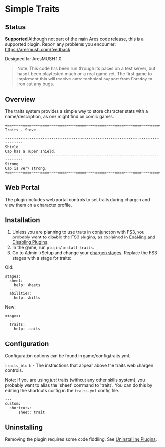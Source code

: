 # Simple Traits

## Status

**Supported** Although not part of the main Ares code release, this is a supported plugin.  Report any problems you encounter: https://aresmush.com/feedback

Designed for AresMUSH 1.0

> Note: This code has been run through its paces on a test server, but hasn't been playtested much on a real game yet.   The first game to implement this will receive extra technical support from Faraday to iron out any bugs.

## Overview

The traits system provides a simple way to store character stats with a name/description, as one might find on comic games.

    +==~~~~~====~~~~====~~~~====~~~~=====~~~~=====~~~~====~~~~====~~~~====~~~~~==+
    Traits - Steve
    
    ------------------------------------------------------------------------------
    Shield
    Cap has a super shield.
    ------------------------------------------------------------------------------
    Strong
    Cap is very strong.
    +==~~~~~====~~~~====~~~~====~~~~=====~~~~=====~~~~====~~~~====~~~~====~~~~~==+

## Web Portal

The plugin includes web portal controls to set traits during chargen and view them on a character profile.

## Installation

1. Unless you are planning to use traits in conjunction with FS3, you probably want to disable the FS3 plugins, as explained in [Enabling and Disabling Plugins](https://aresmush.com/tutorials/config/plugins/).
2. In the game, run `plugin/install traits`.
3. Go to Admin->Setup and change your [chargen stages](https://aresmush.com/tutorials/config/chargen.html).  Replace the FS3 stages with a stage for traits:

Old:

    stages:
      sheet:
        help: sheets
      ...
      abilities:
        help: skills

New:

    stages:
      ...
      traits:
        help: traits

## Configuration

Configuration options can be found in game/config/traits.yml.

`traits_blurb` - The instructions that appear above the traits web chargen controls.

Note: If you are using _just_ traits (without any other skills system), you probably want to alias the 'sheet' command to 'traits'.  You can do this by editing the shortcuts config in the `traits.yml` config file.

    ---
    custom:
      shortcuts:
          sheet: trait

## Uninstalling

Removing the plugin requires some code fiddling.  See [Uninstalling Plugins](https://www.aresmush.com/tutorials/code/extras.html#uninstalling-plugins).
